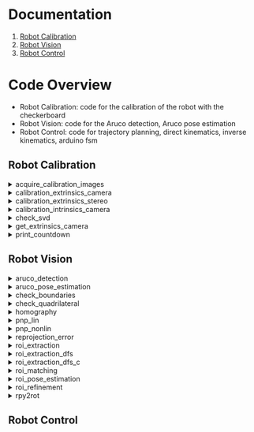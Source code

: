 # Documentation
1. [Robot Calibration](#robot-calibration)
2. [Robot Vision](#robot-vision)
3. [Robot Control](#usage)

# Code Overview
+ Robot Calibration: code for the calibration of the robot with the checkerboard
+ Robot Vision: code for the Aruco detection, Aruco pose estimation
+ Robot Control: code for trajectory planning, direct kinematics, inverse kinematics, arduino fsm

<a name="robot-calibration"></a>
## Robot Calibration
<!-- acquire_calibration_images matlab function -->
<details>
    <summary>
        acquire_calibration_images
    </summary>

    images = acquire_calibration_images(n_images, cameras, dirs_images)

Input params:
+ **n_images**: number of the images to be acquired from each camera
+ **cameras**: cell array of camera objects (cf. webcam(...))
+ **dirs_images**: cell array with the directory paths where to save the images

Output params:
+ **images**: cell array of acquired images. images{i,j} is the i-th image acquired from the j-th camera
</details>

<!-- calibration_extrinsics_camera matlab function -->
<details>
    <summary>
        calibration_extrinsics_camera
    </summary>

    [R_cam, t_cam] = calibration_extrinsics_camera(cam, K, step_size, grid_arrangement, cm2px_scale, dir)

Input params:
+ **cam**:                webcam object (cf. webcam(...))
+ **K**:                  intrinsics matrix of the camera (literature convention)
+ **step_size**:          side of the squares of the checkerboard (cm)
+ **grid_arrangement**:   [x-steps y-steps] steps of the checkerboard along x,y axes
+ **cm2px_scale**:        dimension in cm of 1 pixel of the rectified image
+ **dir**:                directory where to write/read the calibration files

Output params:
+ **R_cam**: rotation matrix of the camera pose in the world frame (literature convention)
+ **t_cam**: translation vector of the camera pose in the world frame (literature convention)
</details>

<!-- calibration_extrinsics_stereo matlab function -->
<details>
    <summary>
        calibration_extrinsics_stereo
    </summary>

    [delta_R, delta_t, E, F] = calibration_extrinsics_stereo(P1, K1, P2, K2, dir)

Input params:
+ **P1**:         projection matrix of the first camera (literature convention)    
+ **K1**:         intrinsics matrix of the first camera (literature convention)   
+ **P2**:         projection matrix of the second camera (literature convention)    
+ **K2**:          intrinsics matrix of the second camera (literature convention)   
+ **dir**:        cell array of the folder names where the script save the results 

Output params:
+ **delta_R**:    rotation matrix of the pose of second camera wrt the first camera (literature convention)
+ **delta_t**:    translation vector of the pose of second camera wrt the first camera (literature convention)
+ **E**:          essential matrix of the stereo pair (literature convention)
+ **F**:          fundamental matrix of the stereo pair (literature convention)
</details>

<!-- calibration_intrinsics_camera matlab function -->
<details>
    <summary>
        calibration_intrinsics_camera
    </summary>

    [P, K, intrinsics] = calibration_intrinsics_camera(n_intrinsics, n_radial_dist, step_size, grid_arrangement, cm2px_scale, dir_images)

Input params:
+ **n_intrinsics**:       number of intrisics to be calibrated (4, 5)
    + 4: fx, fy, u0, v0
    + 5: fx, fy, u0, v0, skew
+ **n_radial_dist**:      number of the distortion coefficient to be calibrated (1, 2)
+ **step_size**:          side of the squares of the checkerboard (cm)
+ **grid_arrangement**:   [x-steps y-steps] steps of the checkerboard along x,y axes
+ **cm2px_scale**:        dimension in cm of 1 pixel of the rectified images   
+ **dir_images**:         path of the directory containing the checkerboard images  

Output params:
+ **P:                  cell array of projection matrices associated to the checkerboard images (literature convention)
+ **K:                  calibrated intrisics matrix (literature convention)
+ **intrinsics:         table with intrinsics and radial distortion parameters 
</details>

<!-- check_svd matlab function -->
<details>
    <summary>
        check_svd
    </summary>

    sigma_svd = check_svd(X)

Input params:
+ **X**: cell array of candidated linearly dependent arrays

Output params:
+ **sigma_svd**: singolar values of the concatenated arrays
</details>

<!-- get_extrinsics_camera matlab function -->
<details>
    <summary>
        get_extrinsics_camera
    </summary>

    [R, t, G] = get_extrinsics_camera(P, K) 

Input params:
+ **P**: projective matrices (literature convention)
+ **K**: intrinsics matrices (literature convention)

Output params:
+ **R**: rotation matrices (literature convention)
+ **t**: translation vectors (literature convention)
+ **G**: roto-translation matrices (literature convention)
</details>

<!-- print_countdown matlab function -->
<details>
    <summary>
        print_countdown
    </summary>

    print_countdown(length)

Input params:
+ **length**: duration of the countdown [s]
</details>

<a name="robot-vision"></a>
## Robot Vision
<!-- aruco_detection matlab function -->
<details>
    <summary>
        aruco_detection
    </summary>

    [rois_matched, i_arucos] = aruco_detection(img, aruco_markers, varargin)

Input params:
+ **img**: input image
+ **ruco_markers**: input marker dictionary
+ **varargin**: collection of optional parameters check official Matlab documentation

Output params:
+ **rois_matched**: matched rois among the rois
+ **i_arucos**: indices of the matched marker for every rois matched
</details>

<!-- aruco_pose_estimation matlab function -->
<details>
    <summary>
        aruco_pose_estimation
    </summary>

    [rois, i_arucos, rois_R, rois_t] = aruco_pose_estimation(img, aruco_markers, aruco_real_sides, K, R_cam, t_cam, varargin)

Input params:
+ **img**:                input image
+ **aruco_markers**:      input marker dictionary
+ **aruco_real_sides**:   lengths of the markers in the dictionary [cm]
+ **K**:                  intrisics matrix of the camera (Matlab convention)
+ **R_cam**:              rotation matrix of the camera pose in the world frame (Matlab convention)
+ **t_cam**:              translation matrix of the camera pose in the world frame (Matlab convention)
+ **varargin**: collection of optional parameters check official Matlab documentation

Output params:
+ **rois**:               rois matched with the markers
+ **i_arucos**:           indices of the matched marker for every rois matched 
+ **rois_R**:             rotation matrices of the roi poses (Matlab convention)
+ **rois_t**:             translation vectors of the roi poses (Matlab convention)
</details>

<!-- check_boundaries matlab function -->
<details>
    <summary>
        check_boundaries
    </summary>

    check_ans = check_boundaries(i, j, img_size)

Input params:
+ **i**:          i point coordinate (row)
+ **j**:          j point coordinate (column)
+ **img_size**:   1x2 (rows img limit, columns img limit)

Output params:
+ **check_ans**:  1 if the point is inside the image size 0 otherwise
</details>

<!-- check_quadrilateral matlab function -->
<details>
    <summary>
        check_quadrilateral
    </summary>

    is_valid_quad = check_quadrilateral(points, varargin)

Input params:
+ **points**:   Array Nx2, example [ [x1,y1]; [x2,y2]; ...; [xN,yN] ]
+ **varargin**: collection of optional parameters check official Matlab documentation

Output params:
+ **is_valid_quad**: return 1 if this is a valid quadrilateral 0 otherwise
</details>

<!-- homography matlab function -->
<details>
    <summary>
        homography
    </summary>

    Y = homography(X, H)

Input params:
+ **X**:      Input set points (inhomogeneous coordinates)
+ **H**:      Linear transformation between homogeneous coordinates (Matlab convention: hom(Y) = hom(X)*H)

Output params:
+ **Y**:      Transformed output points (Matlab convention)
</details>

<!-- pnp_lin matlab function -->
<details>
    <summary>
        pnp_lin
    </summary>

    [R, t, reproj_err] = pnp_lin(X_image, X_world, K)

Input params:
+ **X_image**:    Nx2 array, 2D image points
+ **X_world**:    Nx3 array, 3D world points

Output params:
+ **R**:          rotation matrix 3x3 (Matlab convention)
+ **t**:          translate vector 1x3 (Matlab convention)
+ **reproj_err**: reprojection error (RMS value)
</details>

<!-- pnp_nonlin matlab function -->
<details>
    <summary>
        pnp_nonlin
    </summary>

    [R, t] = pnp_nonlin(R0, t0, X_image, X_world, K) refines the input camera pose R0, t0 from a set of 2D-3D correspondences defined by X_image, X_world respectively. The algorithm minimizes the reprojection errors.

    [R, t, reproj_err] = pnp_nonlin(R0, t0, X_image, X_world, K) return also the RMS value of the reprojection errors of the 3D-2D correspondences.

Input params:
+ **R0**:         Initial rotation matrix for the non-linear iterative method, typically calculate through the pnp_lin function
+ **t0**:         Initial translate vector for the non-linear iterative method, typically calculate through the pnp_lin function
+ **X_image**:    Nx2 array, 2D image points
+ **X_world**:    Nx3 array, 3D world points
+ **K**:          Intrisics matrix of the input camera

Output params:
+ **R**:          rotation matrix 3x3 (Matlab convetion)
+ **t**:          translate vector 1x3 (Matlab convetion)
+ **reproj_err**: reprojection error (RMS value)
</details>

<!-- reprojection_error matlab function -->
<details>
    <summary>
        reprojection_error
    </summary>

    [err, J_ext] = reprojection_error(m, M, K, R, t)

Input params:
+ **m**:      2D point (image point)
+ **M**:      3D point (world point)
+ **K**:      Intrisics matrix of the input camera
+ **R**:      Rotation matrix 3x3 (Matlab convention)
+ **t**:      Translation vector 1x3 (Matlab convention)

Output params:
+ **err**:    component-wise reprojection error between m and M*[R; t]*K
+ **J_ext**:  Jacobian of err wrt the external parameters
</details>

<!-- roi_extraction matlab function -->
<details>
    <summary>
        roi_extraction
    </summary>

    rois_raw = roi_extraction(img, img_gray, varargin)

Input params:
+ **img**:      input image
+ **img_gray**: input image grayscale
+ **varargin**: collection of optional parameters check official Matlab

Output params:
+ **rois_raw**: extracted rois without any refinement
</details>

<!-- roi_extraction_dfs matlab function -->
<details>
    <summary>
        roi_extraction_dfs
    </summary>

    components = roi_extraction_dfs(img_canny)

Input params:
+ **img_canny**: input image filtered by Canny edge detector

Output params:
+ **components**: cell array of the connected components (points and tails)
</details>

<!-- roi_extraction_dfs_c matlab function -->
<details>
    <summary>
        roi_extraction_dfs_c
    </summary>

TODO
</details>

<!-- roi_matching matlab function -->
<details>
    <summary>
        roi_matching
    </summary>

    [rois_matched, i_rois_matched, i_arucos] = roi_matching(img, img_gray, rois, aruco_markers, varargin)

Input params:
+ **img**: input image
+ **img_gray**: input image grayscale
+ **rois**: region of interest candidated for matching with markers
+ **aruco_markers**: input marker dictionary
+ **varargin**: collection of optional parameters check official Matlab

Output params:
+ **rois_matched**: matched rois among the rois
+ **i_rois_matched**: indices of the rois_matched in the rois cell array
+ **i_arucos**: indices of the matched marker for every rois matched 
</details>

<!-- roi_pose_estimation matlab function -->
<details>
    <summary>
        roi_pose_estimation
    </summary>

    [R, t] = roi_pose_estimation(img, rois, i_arucos, aruco_real_sides, K, R_cam, t_cam, varargin)

Input params:
+ **img**: input image
+ **rois**: regions of interest matched with the markers
+ **i_arucos**: indices of the matched marker for every rois matched 
+ **aruco_real_sides**: lengths of the markers in the dictionary [cm]
+ **K**: intrisics matrix of the camera (Matlab convention)
+ **R_cam**: rotation matrix of the camera pose in the world frame (Matlab convention)
+ **t_cam**: translation matrix of the camera pose in the world frame (Matlab convention)
+ **varargin**: collection of optional parameters check official Matlab

Output params:
+ **R**: rotation matrices of the rois poses in the world frame (Matlab convention)
+ **t**: translation vectors of the rois poses in the world frame (Matlab convention)
</details>

<!-- roi_refinement matlab function -->
<details>
    <summary>
        roi_refinement
    </summary>

    [rois_refined, i_rois_refined] = roi_refinement(img, rois_raw, varargin)

Input params:
+ **img**: input image
+ **rois_raw**: extracted region of interests
+ **varargin**: collection of optional parameters check official Matlab

Output params:
+ **rois_refined**: valid rois among the rois_raw
+ **i_rois_refined**: indices of the rois_refined in the rois_raw cell array
</details>

<!-- roi_refinement matlab function -->
<details>
    <summary>
        rpy2rot
    </summary>

    [R, J_roll, J_pitch, J_yaw] = rpy2rot(a)

Input params:
+ **a**: a(1) = roll  (x-axis), a(2) = pitch (y-axis), a(3) = yaw (z-axis)

Output params:
+ **R**: R = Rx(roll)*Ry(pitch)*Rz(yaw)
+ **J_roll**: Jacobian of R wrt roll
+ **J_pitch**: Jacobian of R wrt pitch
+ **J_yaw**: Jacobian of R wrt yaw
</details>

<a name="robot-control"></a>
## Robot Control